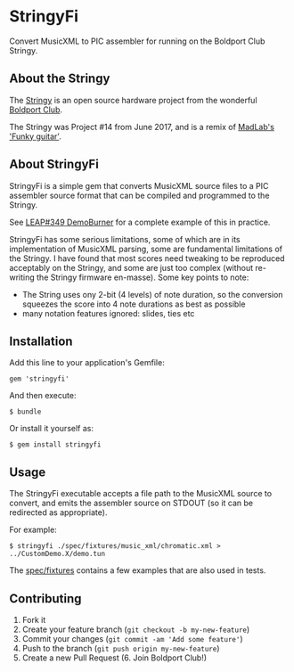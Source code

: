 # StringyFi

Convert MusicXML to PIC assembler for running on the Boldport Club Stringy.

## About the Stringy

The [Stringy](https://www.boldport.com/products/stringy/) is an open source hardware project
from the wonderful [Boldport Club](http://www.boldport.club/).

The Stringy was Project #14 from June 2017, and is a remix of
[MadLab's 'Funky guitar'](http://www.madlab.org/kits/guitar.html).

## About StringyFi

StringyFi is a simple gem that converts MusicXML source files to
a PIC assembler source format that can be compiled and programmed to the Stringy.

See [LEAP#349 DemoBurner](https://github.com/tardate/LittleArduinoProjects/tree/master/BoldportClub/stringy/DemoBurner)
for a complete example of this in practice.

StringyFi has some serious limitations, some of which are in its implementation of MusicXML parsing,
some are fundamental limitations of the Stringy. I have found that most scores need tweaking
to be reproduced acceptably on the Stringy, and some are just too complex (without re-writing the Stringy firmware en-masse).
Some key points to note:

* The String uses ony 2-bit (4 levels) of note duration, so the conversion squeezes the score into 4 note durations as best as possible
* many notation features ignored: slides, ties etc

## Installation

Add this line to your application's Gemfile:

    gem 'stringyfi'

And then execute:

    $ bundle

Or install it yourself as:

    $ gem install stringyfi

## Usage

The StringyFi executable accepts a file path to the MusicXML source to convert,
and emits the assembler source on STDOUT (so it can be redirected as appropriate).

For example:

    $ stringyfi ./spec/fixtures/music_xml/chromatic.xml > ../CustomDemo.X/demo.tun

The
[spec/fixtures](./spec/fixtures/music_xml)
contains a few examples that are also used in tests.

## Contributing

1. Fork it
2. Create your feature branch (`git checkout -b my-new-feature`)
3. Commit your changes (`git commit -am 'Add some feature'`)
4. Push to the branch (`git push origin my-new-feature`)
5. Create a new Pull Request
(6. Join Boldport Club!)

